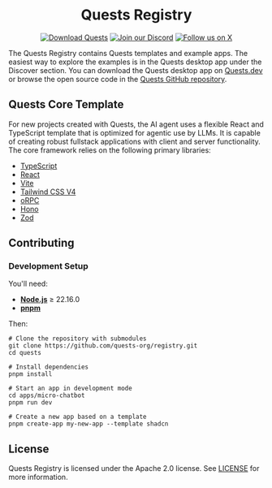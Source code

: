 <h1 align="center">Quests Registry</h1>

<p align="center">
  <a href="https://quests.dev?ref=github-readme-registry"><img src="https://img.shields.io/badge/Download%20Quests-0e4bbd?logo=data:image/svg+xml;base64,PHN2ZyB3aWR0aD0iMjQiIGhlaWdodD0iMjQiIHZpZXdCb3g9IjAgMCAyNCAyNCIgZmlsbD0ibm9uZSIgeG1sbnM9Imh0dHA6Ly93d3cudzMub3JnLzIwMDAvc3ZnIj4KPHBhdGggZD0iTTEyIDV2MTRtNy03LTcgNy03LTciIHN0cm9rZT0id2hpdGUiIHN0cm9rZS13aWR0aD0iMiIgc3Ryb2tlLWxpbmVjYXA9InJvdW5kIiBzdHJva2UtbGluZWpvaW49InJvdW5kIi8+Cjwvc3ZnPg==&logoColor=white" alt="Download Quests"></a>
  <a href="https://quests.dev/discord"><img src="https://img.shields.io/badge/Join%20our%20Discord-5865f2?logo=discord&logoColor=white" alt="Join our Discord"></a>
  <a href="https://x.com/quests_dev"><img src="https://img.shields.io/badge/@quests__dev-000000?logo=x&logoColor=white" alt="Follow us on X"></a>
</p>

The Quests Registry contains Quests templates and example apps. The easiest way to explore the examples is in the Quests desktop app under the Discover section. You can download the Quests desktop app on [Quests.dev](https://quests.dev) or browse the open source code in the [Quests GitHub repository](https://github.com/quests-org/quests).

## Quests Core Template

For new projects created with Quests, the AI agent uses a flexible React and TypeScript template that is optimized for agentic use by LLMs. It is capable of creating robust fullstack applications with client and server functionality. The core framework relies on the following primary libraries:

- [TypeScript](https://www.typescriptlang.org/)
- [React](https://react.dev/)
- [Vite](https://vite.dev/)
- [Tailwind CSS V4](https://tailwindcss.com/)
- [oRPC](https://orpc.unnoq.com/)
- [Hono](https://hono.dev/)
- [Zod](https://zod.dev/)

## Contributing

### Development Setup

You'll need:

- **[Node.js](https://nodejs.org/)** ≥ 22.16.0
- **[pnpm](https://pnpm.io/)**

Then:

```shell
# Clone the repository with submodules
git clone https://github.com/quests-org/registry.git
cd quests

# Install dependencies
pnpm install

# Start an app in development mode
cd apps/micro-chatbot
pnpm run dev

# Create a new app based on a template
pnpm create-app my-new-app --template shadcn
```

## License

Quests Registry is licensed under the Apache 2.0 license. See [LICENSE](./LICENSE) for more information.

